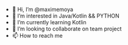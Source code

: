 - 👋 Hi, I’m @maximemoya
- 👀 I’m interested in Java/Kotlin && PYTHON
- 🌱 I’m currently learning Kotlin 
- 💞️ I’m looking to collaborate on team project
- 📫 How to reach me

<!---
maximemoya/maximemoya is a ✨ special ✨ repository because its `README.md` (this file) appears on your GitHub profile.
You can click the Preview link to take a look at your changes.
--->
